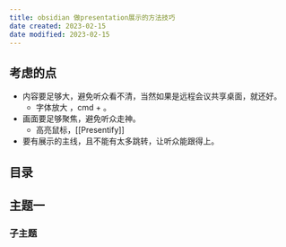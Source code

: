 ```yaml
---
title: obsidian 做presentation展示的方法技巧
date created: 2023-02-15
date modified: 2023-02-15
---
```



## 考虑的点
- 内容要足够大，避免听众看不清，当然如果是远程会议共享桌面，就还好。
	- 字体放大 ，cmd + 。
- 画面要足够聚焦，避免听众走神。
	- 高亮鼠标，[[Presentify]]
- 要有展示的主线，且不能有太多跳转，让听众能跟得上。

## 目录

## 主题一

### 子主题
